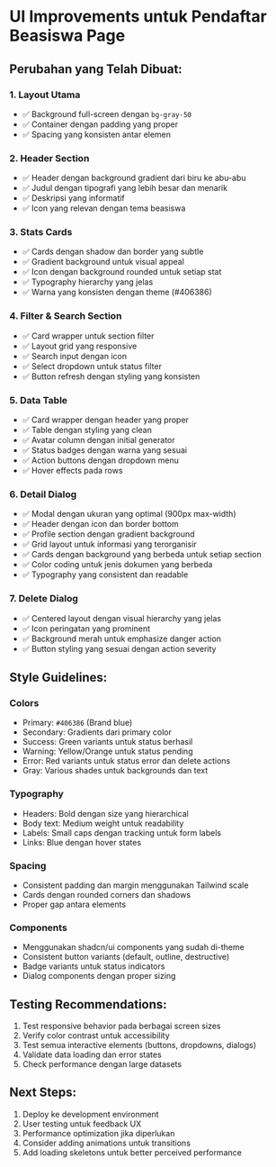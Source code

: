 # UI Improvements untuk Pendaftar Beasiswa Page

## Perubahan yang Telah Dibuat:

### 1. Layout Utama
- ✅ Background full-screen dengan `bg-gray-50` 
- ✅ Container dengan padding yang proper
- ✅ Spacing yang konsisten antar elemen

### 2. Header Section
- ✅ Header dengan background gradient dari biru ke abu-abu
- ✅ Judul dengan tipografi yang lebih besar dan menarik
- ✅ Deskripsi yang informatif
- ✅ Icon yang relevan dengan tema beasiswa

### 3. Stats Cards
- ✅ Cards dengan shadow dan border yang subtle
- ✅ Gradient background untuk visual appeal
- ✅ Icon dengan background rounded untuk setiap stat
- ✅ Typography hierarchy yang jelas
- ✅ Warna yang konsisten dengan theme (#406386)

### 4. Filter & Search Section
- ✅ Card wrapper untuk section filter
- ✅ Layout grid yang responsive
- ✅ Search input dengan icon
- ✅ Select dropdown untuk status filter
- ✅ Button refresh dengan styling yang konsisten

### 5. Data Table
- ✅ Card wrapper dengan header yang proper
- ✅ Table dengan styling yang clean
- ✅ Avatar column dengan initial generator
- ✅ Status badges dengan warna yang sesuai
- ✅ Action buttons dengan dropdown menu
- ✅ Hover effects pada rows

### 6. Detail Dialog
- ✅ Modal dengan ukuran yang optimal (900px max-width)
- ✅ Header dengan icon dan border bottom
- ✅ Profile section dengan gradient background
- ✅ Grid layout untuk informasi yang terorganisir
- ✅ Cards dengan background yang berbeda untuk setiap section
- ✅ Color coding untuk jenis dokumen yang berbeda
- ✅ Typography yang consistent dan readable

### 7. Delete Dialog
- ✅ Centered layout dengan visual hierarchy yang jelas
- ✅ Icon peringatan yang prominent 
- ✅ Background merah untuk emphasize danger action
- ✅ Button styling yang sesuai dengan action severity

## Style Guidelines:

### Colors
- Primary: `#406386` (Brand blue)
- Secondary: Gradients dari primary color
- Success: Green variants untuk status berhasil
- Warning: Yellow/Orange untuk status pending
- Error: Red variants untuk status error dan delete actions
- Gray: Various shades untuk backgrounds dan text

### Typography
- Headers: Bold dengan size yang hierarchical
- Body text: Medium weight untuk readability
- Labels: Small caps dengan tracking untuk form labels
- Links: Blue dengan hover states

### Spacing
- Consistent padding dan margin menggunakan Tailwind scale
- Cards dengan rounded corners dan shadows
- Proper gap antara elements

### Components
- Menggunakan shadcn/ui components yang sudah di-theme
- Consistent button variants (default, outline, destructive)
- Badge variants untuk status indicators
- Dialog components dengan proper sizing

## Testing Recommendations:

1. Test responsive behavior pada berbagai screen sizes
2. Verify color contrast untuk accessibility
3. Test semua interactive elements (buttons, dropdowns, dialogs)
4. Validate data loading dan error states
5. Check performance dengan large datasets

## Next Steps:

1. Deploy ke development environment
2. User testing untuk feedback UX
3. Performance optimization jika diperlukan
4. Consider adding animations untuk transitions
5. Add loading skeletons untuk better perceived performance

